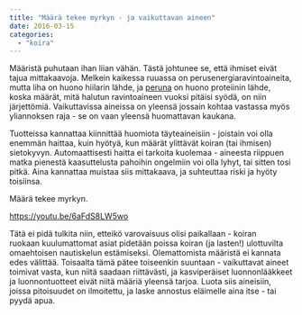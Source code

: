 ```yaml
---
title: "Määrä tekee myrkyn - ja vaikuttavan aineen"
date: 2016-03-15
categories: 
  - "koira"
---
```


Määristä puhutaan ihan liian vähän. Tästä johtunee se, että ihmiset eivät tajua mittakaavoja. Melkein kaikessa ruuassa on perusenergiaravintoaineita, mutta liha on huono hiilarin lähde, ja [peruna](https://www.katiska.eu/tieto/koira-tieto-ruokinta/koira-raakaruokinta-raaka-aineet/perunasta-saa-kaiken/) on huono proteiinin lähde, koska määrät, mitä halutun ravintoaineen vuoksi pitäisi syödä, on niin järjettömiä. Vaikuttavissa aineissa on yleensä jossain kohtaa vastassa myös yliannoksen raja - se on vaan yleensä huomattavan kaukana.

Tuotteissa kannattaa kiinnittää huomiota täyteaineisiin - joistain voi olla enemmän haittaa, kuin hyötyä, kun määrät ylittävät koiran (tai ihmisen) sietokyvyn. Automaattisesti haitta ei tarkoita kuolemaa - aineesta riippuen matka pienestä kaasuttelusta pahoihin ongelmiin voi olla lyhyt, tai sitten tosi pitkä. Aina kannattaa muistaa siis mittakaava, ja suhteuttaa riski ja hyöty toisiinsa.

Määrä tekee myrkyn.

https://youtu.be/6aFdS8LW5wo

Tätä ei pidä tulkita niin, etteikö varovaisuus olisi paikallaan - koiran ruokaan kuulumattomat asiat pidetään poissa koiran (ja lasten!) ulottuvilta omaehtoisen nautiskelun estämiseksi. Olemattomista määristä ei kannata edes välittää. Toisaalta tämä pätee toiseenkin suuntaan - vaikuttavat aineet toimivat vasta, kun niitä saadaan riittävästi, ja kasviperäiset luonnonlääkkeet ja luonnontuotteet eivät niitä määriä yleensä tarjoa. Luota siis aineisiin, joissa pitoisuudet on ilmoitettu, ja laske annostus eläimelle aina itse - tai pyydä apua.
